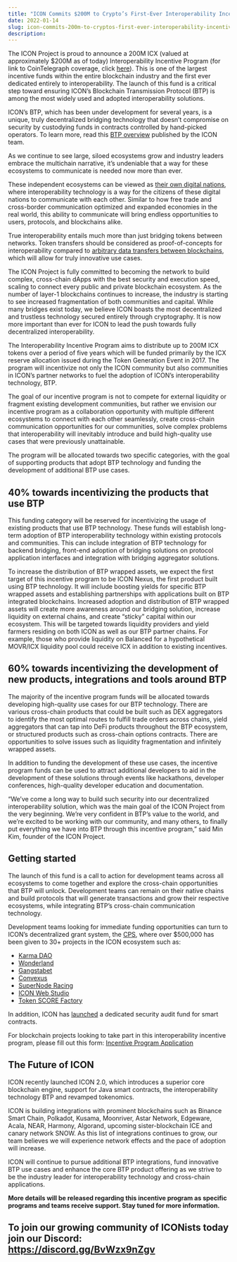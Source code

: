 ```yaml
---
title: "ICON Commits $200M to Crypto’s First-Ever Interoperability Incentive Fund"
date: 2022-01-14
slug: icon-commits-200m-to-cryptos-first-ever-interoperability-incentive-fund-155550671fd
description:
---
```


The ICON Project is proud to announce a 200M ICX (valued at approximately $200M as of today) Interoperability Incentive Program (for link to CoinTelegraph coverage, click [here](https://bit.ly/3tIyFYT)). This is one of the largest incentive funds within the entire blockchain industry and the first ever dedicated entirely to interoperability. The launch of this fund is a critical step toward ensuring ICON’s Blockchain Transmission Protocol (BTP) is among the most widely used and adopted interoperability solutions.

ICON’s BTP, which has been under development for several years, is a unique, truly decentralized bridging technology that doesn’t compromise on security by custodying funds in contracts controlled by hand-picked operators. To learn more, read this [BTP overview](https://medium.com/helloiconworld/what-is-btp-b1affe6b3bbf) published by the ICON team.

As we continue to see large, siloed ecosystems grow and industry leaders embrace the multichain narrative, it’s undeniable that a way for these ecosystems to communicate is needed now more than ever.

These independent ecosystems can be viewed as [their own digital nations](https://medium.com/helloiconworld/digital-nations-82a0d6dd571a), where interoperability technology is a way for the citizens of these digital nations to communicate with each other. Similar to how free trade and cross-border communication optimized and expanded economies in the real world, this ability to communicate will bring endless opportunities to users, protocols, and blockchains alike.

True interoperability entails much more than just bridging tokens between networks. Token transfers should be considered as proof-of-concepts for interoperability compared to [arbitrary data transfers between blockchains](https://medium.com/p/b1affe6b3bbf/edit), which will allow for truly innovative use cases.

The ICON Project is fully committed to becoming the network to build complex, cross-chain dApps with the best security and execution speed, scaling to connect every public and private blockchain ecosystem. As the number of layer-1 blockchains continues to increase, the industry is starting to see increased fragmentation of both communities and capital. While many bridges exist today, we believe ICON boasts the most decentralized and trustless technology secured entirely through cryptography. It is now more important than ever for ICON to lead the push towards fully decentralized interoperability.

The Interoperability Incentive Program aims to distribute up to 200M ICX tokens over a period of five years which will be funded primarily by the ICX reserve allocation issued during the Token Generation Event in 2017. The program will incentivize not only the ICON community but also communities in ICON’s partner networks to fuel the adoption of ICON’s interoperability technology, BTP.

The goal of our incentive program is not to compete for external liquidity or fragment existing development communities, but rather we envision our incentive program as a collaboration opportunity with multiple different ecosystems to connect with each other seamlessly, create cross-chain communication opportunities for our communities, solve complex problems that interoperability will inevitably introduce and build high-quality use cases that were previously unattainable.

The program will be allocated towards two specific categories, with the goal of supporting products that adopt BTP technology and funding the development of additional BTP use cases.

## 40% towards incentivizing the products that use BTP

This funding category will be reserved for incentivizing the usage of existing products that use BTP technology. These funds will establish long-term adoption of BTP interoperability technology within existing protocols and communities. This can include integration of BTP technology for backend bridging, front-end adoption of bridging solutions on protocol application interfaces and integration with bridging aggregator solutions.

To increase the distribution of BTP wrapped assets, we expect the first target of this incentive program to be ICON Nexus, the first product built using BTP technology. It will include boosting yields for specific BTP wrapped assets and establishing partnerships with applications built on BTP integrated blockchains. Increased adoption and distribution of BTP wrapped assets will create more awareness around our bridging solution, increase liquidity on external chains, and create “sticky” capital within our ecosystem. This will be targeted towards liquidity providers and yield farmers residing on both ICON as well as our BTP partner chains. For example, those who provide liquidity on Balanced for a hypothetical MOVR/ICX liquidity pool could receive ICX in addition to existing incentives.

## 60% towards incentivizing the development of new products, integrations and tools around BTP

The majority of the incentive program funds will be allocated towards developing high-quality use cases for our BTP technology. There are various cross-chain products that could be built such as DEX aggregators to identify the most optimal routes to fulfill trade orders across chains, yield aggregators that can tap into DeFi products throughout the BTP ecosystem, or structured products such as cross-chain options contracts. There are opportunities to solve issues such as liquidity fragmentation and infinitely wrapped assets.

In addition to funding the development of these use cases, the incentive program funds can be used to attract additional developers to aid in the development of these solutions through events like hackathons, developer conferences, high-quality developer education and documentation.

“We’ve come a long way to build such security into our decentralized interoperability solution, which was the main goal of the ICON Project from the very beginning. We’re very confident in BTP’s value to the world, and we’re excited to be working with our community, and many others, to finally put everything we have into BTP through this incentive program,” said Min Kim, founder of the ICON Project.

## Getting started

The launch of this fund is a call to action for development teams across all ecosystems to come together and explore the cross-chain opportunities that BTP will unlock. Development teams can remain on their native chains and build protocols that will generate transactions and grow their respective ecosystems, while integrating BTP’s cross-chain communication technology.

Development teams looking for immediate funding opportunities can turn to ICON’s decentralized grant system, the [CPS](https://cps.icon.community/), where over $500,000 has been given to 30+ projects in the ICON ecosystem such as:

* [Karma DAO](https://twitter.com/karmadaofinance?s=20)
* [Wonderland](https://twitter.com/_WonderlandG?s=20)
* [Gangstabet](https://gangstabet.io/)
* [Convexus](https://twitter.com/Convexus_AMM?s=20)
* [SuperNode Racing](https://twitter.com/SuperNodeRacing?s=20)
* [ICON Web Studio](https://iconweb.studio/)
* [Token SCORE Factory](https://tsf.opendevicon.io/)

In addition, ICON has [launched](https://medium.com/helloiconworld/icon-launches-a-dedicated-audit-fund-37c0679e3d29) a dedicated security audit fund for smart contracts.

For blockchain projects looking to take part in this interoperability incentive program, please fill out this form: [Incentive Program Application](https://forms.gle/vdirvNBbxria2AN48)

## The Future of ICON

ICON recently launched ICON 2.0, which introduces a superior core blockchain engine, support for Java smart contracts, the interoperability technology BTP and revamped tokenomics.

ICON is building integrations with prominent blockchains such as Binance Smart Chain, Polkadot, Kusama, Moonriver, Astar Network, Edgeware, Acala, NEAR, Harmony, Algorand, upcoming sister-blockchain ICE and canary network SNOW. As this list of integrations continues to grow, our team believes we will experience network effects and the pace of adoption will increase.

ICON will continue to pursue additional BTP integrations, fund innovative BTP use cases and enhance the core BTP product offering as we strive to be the industry leader for interoperability technology and cross-chain applications.

**More details will be released regarding this incentive program as specific programs and teams receive support. Stay tuned for more information.**

## To join our growing community of ICONists today join our Discord: <https://discord.gg/BvWzx9nZgv>